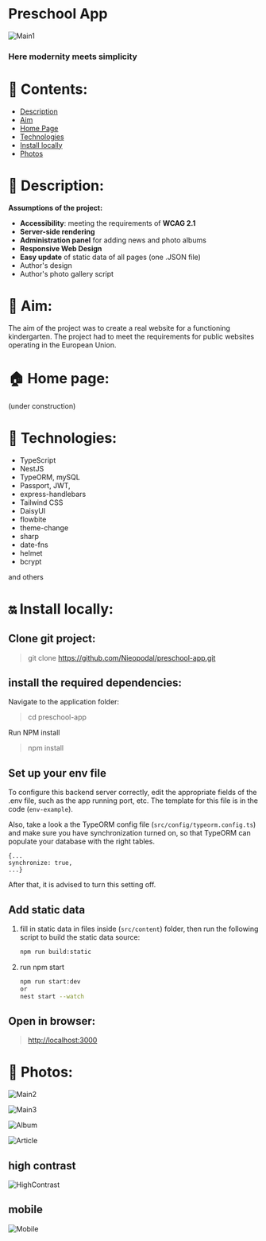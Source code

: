 # Preschool App

![Main1](https://github.com/Nieopodal/preschool-app/assets/123494717/4f6f0888-f8c5-4393-a9f3-ed7405299e54)

### Here modernity meets simplicity ###

# 📖 Contents:

* [Description](#-description)
* [Aim](#-aim)
* [Home Page](#-home-page)
* [Technologies](#-technologies)
* [Install locally](#-install-locally)
* [Photos](#-photos)
  
# 🛫 Description:

**Assumptions of the project:**

+ **Accessibility**: meeting the requirements of **WCAG 2.1**
+ **Server-side rendering**
+ **Administration panel** for adding news and photo albums
+ **Responsive Web Design**
+ **Easy update** of static data of all pages (one .JSON file)
+ Author's design
+ Author's photo gallery script

# 🧿 Aim:

The aim of the project was to create a real website for a functioning kindergarten. The project had to meet the requirements for public websites operating in the European Union.

# 🏠 Home page:

*[]()*
(under construction)

# 🔧 Technologies:

+ TypeScript
+ NestJS
+ TypeORM, mySQL
+ Passport, JWT,
+ express-handlebars
+ Tailwind CSS
+ DaisyUI
+ flowbite
+ theme-change
+ sharp
+ date-fns
+ helmet
+ bcrypt

and others

# ‍🔛 Install locally:

## Clone git project:

> git clone https://github.com/Nieopodal/preschool-app.git

## install the required dependencies:

Navigate to the application folder:

> cd preschool-app

Run NPM install

> npm install

## Set up your env file

To configure this backend server correctly, edit the appropriate fields of the .env file, such as the app running port, etc. The template for this file is in the code (`env-example`).

Also, take a look a the TypeORM config file
(`src/config/typeorm.config.ts`) and make sure you have synchronization turned on, so that TypeORM can populate your database with the right tables.

```
{...
synchronize: true,
...}
```

After that, it is advised to turn this setting off.

## Add static data

1. fill in static data in files inside (`src/content`) folder, then run the following script to build the static data source:
    ```sh
    npm run build:static
    ```

2. run npm start
   ```sh
   npm run start:dev
   or
   nest start --watch
   ```

## Open in browser:

   > [http://localhost:3000](http://localhost:3000)

# 📸 Photos:

![Main2](https://github.com/Nieopodal/preschool-app/assets/123494717/d19c40aa-6866-4a20-a42d-44062b5333ad)

![Main3](https://github.com/Nieopodal/preschool-app/assets/123494717/908c506a-1fa5-4454-b10b-e8508a3b576f)

![Album](https://github.com/Nieopodal/preschool-app/assets/123494717/3a978346-7cf2-4c38-91d0-ec554230a0b0)

![Article](https://github.com/Nieopodal/preschool-app/assets/123494717/bf46d0af-8a29-4711-99d9-abbee5439131)

## high contrast

![HighContrast](https://github.com/Nieopodal/preschool-app/assets/123494717/0ad3b86d-5c3b-4e32-882c-b9675904e5e0)

## mobile

![Mobile](https://github.com/Nieopodal/preschool-app/assets/123494717/e75c9dc6-d3ec-48cd-9bfc-986d8d91c203)
